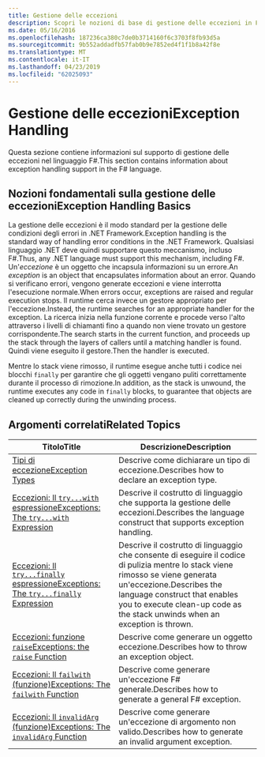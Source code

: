 ```yaml
---
title: Gestione delle eccezioni
description: Scopri le nozioni di base di gestione delle eccezioni in F# e fare clic sui collegamenti per le espressioni e funzioni di gestione delle eccezioni.
ms.date: 05/16/2016
ms.openlocfilehash: 187236ca380c7de0b3714160f6c3703f8fb93d5a
ms.sourcegitcommit: 9b552addadfb57fab0b9e7852ed4f1f1b8a42f8e
ms.translationtype: MT
ms.contentlocale: it-IT
ms.lasthandoff: 04/23/2019
ms.locfileid: "62025093"
---
```

# <a name="exception-handling"></a><span data-ttu-id="e6f28-103">Gestione delle eccezioni</span><span class="sxs-lookup"><span data-stu-id="e6f28-103">Exception Handling</span></span>

<span data-ttu-id="e6f28-104">Questa sezione contiene informazioni sul supporto di gestione delle eccezioni nel linguaggio F#.</span><span class="sxs-lookup"><span data-stu-id="e6f28-104">This section contains information about exception handling support in the F# language.</span></span>

## <a name="exception-handling-basics"></a><span data-ttu-id="e6f28-105">Nozioni fondamentali sulla gestione delle eccezioni</span><span class="sxs-lookup"><span data-stu-id="e6f28-105">Exception Handling Basics</span></span>
<span data-ttu-id="e6f28-106">La gestione delle eccezioni è il modo standard per la gestione delle condizioni degli errori in .NET Framework.</span><span class="sxs-lookup"><span data-stu-id="e6f28-106">Exception handling is the standard way of handling error conditions in the .NET Framework.</span></span> <span data-ttu-id="e6f28-107">Qualsiasi linguaggio .NET deve quindi supportare questo meccanismo, incluso F#.</span><span class="sxs-lookup"><span data-stu-id="e6f28-107">Thus, any .NET language must support this mechanism, including F#.</span></span> <span data-ttu-id="e6f28-108">Un'*eccezione* è un oggetto che incapsula informazioni su un errore.</span><span class="sxs-lookup"><span data-stu-id="e6f28-108">An *exception* is an object that encapsulates information about an error.</span></span> <span data-ttu-id="e6f28-109">Quando si verificano errori, vengono generate eccezioni e viene interrotta l'esecuzione normale.</span><span class="sxs-lookup"><span data-stu-id="e6f28-109">When errors occur, exceptions are raised and regular execution stops.</span></span> <span data-ttu-id="e6f28-110">Il runtime cerca invece un gestore appropriato per l'eccezione.</span><span class="sxs-lookup"><span data-stu-id="e6f28-110">Instead, the runtime searches for an appropriate handler for the exception.</span></span> <span data-ttu-id="e6f28-111">La ricerca inizia nella funzione corrente e procede verso l'alto attraverso i livelli di chiamanti fino a quando non viene trovato un gestore corrispondente.</span><span class="sxs-lookup"><span data-stu-id="e6f28-111">The search starts in the current function, and proceeds up the stack through the layers of callers until a matching handler is found.</span></span> <span data-ttu-id="e6f28-112">Quindi viene eseguito il gestore.</span><span class="sxs-lookup"><span data-stu-id="e6f28-112">Then the handler is executed.</span></span>

<span data-ttu-id="e6f28-113">Mentre lo stack viene rimosso, il runtime esegue anche tutti i codice nei blocchi `finally` per garantire che gli oggetti vengano puliti correttamente durante il processo di rimozione.</span><span class="sxs-lookup"><span data-stu-id="e6f28-113">In addition, as the stack is unwound, the runtime executes any code in `finally` blocks, to guarantee that objects are cleaned up correctly during the unwinding process.</span></span>

## <a name="related-topics"></a><span data-ttu-id="e6f28-114">Argomenti correlati</span><span class="sxs-lookup"><span data-stu-id="e6f28-114">Related Topics</span></span>

|<span data-ttu-id="e6f28-115">Titolo</span><span class="sxs-lookup"><span data-stu-id="e6f28-115">Title</span></span>|<span data-ttu-id="e6f28-116">Descrizione</span><span class="sxs-lookup"><span data-stu-id="e6f28-116">Description</span></span>|
|-----|-----------|
|[<span data-ttu-id="e6f28-117">Tipi di eccezione</span><span class="sxs-lookup"><span data-stu-id="e6f28-117">Exception Types</span></span>](exception-types.md)|<span data-ttu-id="e6f28-118">Descrive come dichiarare un tipo di eccezione.</span><span class="sxs-lookup"><span data-stu-id="e6f28-118">Describes how to declare an exception type.</span></span>|
|[<span data-ttu-id="e6f28-119">Eccezioni: Il `try...with` espressione</span><span class="sxs-lookup"><span data-stu-id="e6f28-119">Exceptions: The `try...with` Expression</span></span>](the-try-with-expression.md)|<span data-ttu-id="e6f28-120">Descrive il costrutto di linguaggio che supporta la gestione delle eccezioni.</span><span class="sxs-lookup"><span data-stu-id="e6f28-120">Describes the language construct that supports exception handling.</span></span>|
|[<span data-ttu-id="e6f28-121">Eccezioni: Il `try...finally` espressione</span><span class="sxs-lookup"><span data-stu-id="e6f28-121">Exceptions: The `try...finally` Expression</span></span>](the-try-finally-expression.md)|<span data-ttu-id="e6f28-122">Descrive il costrutto di linguaggio che consente di eseguire il codice di pulizia mentre lo stack viene rimosso se viene generata un'eccezione.</span><span class="sxs-lookup"><span data-stu-id="e6f28-122">Describes the language construct that enables you to execute clean-up code as the stack unwinds when an exception is thrown.</span></span>|
|[<span data-ttu-id="e6f28-123">Eccezioni: funzione `raise`</span><span class="sxs-lookup"><span data-stu-id="e6f28-123">Exceptions: the `raise` Function</span></span>](the-raise-Function.md)|<span data-ttu-id="e6f28-124">Descrive come generare un oggetto eccezione.</span><span class="sxs-lookup"><span data-stu-id="e6f28-124">Describes how to throw an exception object.</span></span>|
|[<span data-ttu-id="e6f28-125">Eccezioni: Il `failwith` (funzione)</span><span class="sxs-lookup"><span data-stu-id="e6f28-125">Exceptions: The `failwith` Function</span></span>](the-failwith-function.md)|<span data-ttu-id="e6f28-126">Descrive come generare un'eccezione F# generale.</span><span class="sxs-lookup"><span data-stu-id="e6f28-126">Describes how to generate a general F# exception.</span></span>|
|[<span data-ttu-id="e6f28-127">Eccezioni: Il `invalidArg` (funzione)</span><span class="sxs-lookup"><span data-stu-id="e6f28-127">Exceptions: The `invalidArg` Function</span></span>](the-invalidArg-function.md)|<span data-ttu-id="e6f28-128">Descrive come generare un'eccezione di argomento non valido.</span><span class="sxs-lookup"><span data-stu-id="e6f28-128">Describes how to generate an invalid argument exception.</span></span>|